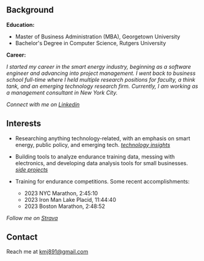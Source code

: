 ## Background

__Education:__

* Master of Business Administration (MBA), Georgetown University
* Bachelor's Degree in Computer Science, Rutgers University

__Career:__

*I started my career in the smart energy industry, beginning as a software engineer and advancing into project management. I went back to business school full-time where I held multiple research positions for faculty, a think tank, and an emerging technology research firm. Currently, I am working as a management consultant in New York City.*

*Connect with me on [Linkedin](https://www.linkedin.com/in/kevjen/)*


## Interests

* Researching anything technology-related, with an emphasis on smart energy, public policy, and emerging tech. *[technology insights](https://kevjen37.github.io/tech-insights.html)*

* Building tools to analyze endurance training data, messing with electronics, and developing data analysis tools for small businesses. *[side projects](https://kevjen37.github.io/side-projects.html)*

* Training for endurance competitions. Some recent accomplishments:
  * 2023 NYC Marathon, 2:45:10
  * 2023 Iron Man Lake Placid, 11:44:40
  * 2023 Boston Marathon, 2:48:52

*Follow me on [Strava](https://www.strava.com/athletes/59121264)*
 

## Contact

Reach me at kmj891@gmail.com


